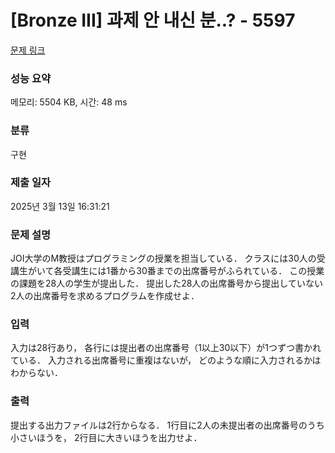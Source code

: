 # [Bronze III] 과제 안 내신 분..? - 5597 

[문제 링크](https://www.acmicpc.net/problem/5597) 

### 성능 요약

메모리: 5504 KB, 시간: 48 ms

### 분류

구현

### 제출 일자

2025년 3월 13일 16:31:21

### 문제 설명

<p>JOI大学のM教授はプログラミングの授業を担当している． クラスには30人の受講生がいて各受講生には1番から30番までの出席番号がふられている． この授業の課題を28人の学生が提出した． 提出した28人の出席番号から提出していない2人の出席番号を求めるプログラムを作成せよ．</p>

### 입력 

 <p>入力は28行あり， 各行には提出者の出席番号（1以上30以下）が1つずつ書かれている． 入力される出席番号に重複はないが， どのような順に入力されるかはわからない．</p>

### 출력 

 <p>提出する出力ファイルは2行からなる． 1行目に2人の未提出者の出席番号のうち小さいほうを， 2行目に大きいほうを出力せよ．</p>

